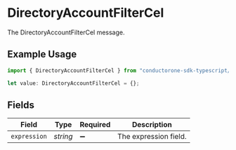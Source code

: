 # DirectoryAccountFilterCel

The DirectoryAccountFilterCel message.

## Example Usage

```typescript
import { DirectoryAccountFilterCel } from "conductorone-sdk-typescript/sdk/models/shared";

let value: DirectoryAccountFilterCel = {};
```

## Fields

| Field                 | Type                  | Required              | Description           |
| --------------------- | --------------------- | --------------------- | --------------------- |
| `expression`          | *string*              | :heavy_minus_sign:    | The expression field. |